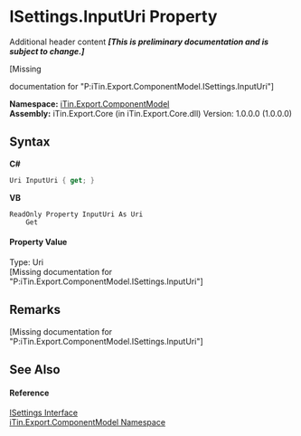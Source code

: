 # ISettings.InputUri Property 
Additional header content _**\[This is preliminary documentation and is subject to change.\]**_

\[Missing <summary> documentation for "P:iTin.Export.ComponentModel.ISettings.InputUri"\]

**Namespace:**&nbsp;<a href="55171ca4-890c-0ab2-e812-efe82bc0b686">iTin.Export.ComponentModel</a><br />**Assembly:**&nbsp;iTin.Export.Core (in iTin.Export.Core.dll) Version: 1.0.0.0 (1.0.0.0)

## Syntax

**C#**<br />
``` C#
Uri InputUri { get; }
```

**VB**<br />
``` VB
ReadOnly Property InputUri As Uri
	Get
```


#### Property Value
Type: Uri<br />\[Missing <value> documentation for "P:iTin.Export.ComponentModel.ISettings.InputUri"\]

## Remarks
\[Missing <remarks> documentation for "P:iTin.Export.ComponentModel.ISettings.InputUri"\]

## See Also


#### Reference
<a href="94ca8fa3-4ba6-d3f7-614b-913fad195fff">ISettings Interface</a><br /><a href="55171ca4-890c-0ab2-e812-efe82bc0b686">iTin.Export.ComponentModel Namespace</a><br />